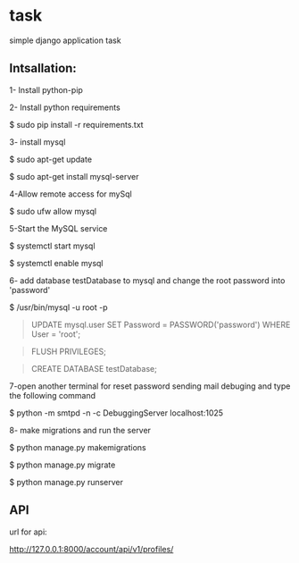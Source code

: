# task
simple django application task

## Intsallation:
1- Install python-pip

2- Install python requirements

$ sudo pip install -r requirements.txt

3- install mysql

$ sudo apt-get update

$ sudo apt-get install mysql-server

4-Allow remote access for mySql

$ sudo ufw allow mysql

5-Start the MySQL service

$ systemctl start mysql

$ systemctl enable mysql

6- add database testDatabase to mysql and change the root password into 'password'

$ /usr/bin/mysql -u root -p
> UPDATE mysql.user SET Password = PASSWORD('password') WHERE User = 'root';

> FLUSH PRIVILEGES;

> CREATE DATABASE testDatabase;

7-open another terminal for reset password sending mail debuging and type the following command

$ python -m smtpd -n -c DebuggingServer localhost:1025

8- make migrations and run the server

$ python manage.py makemigrations

$ python manage.py migrate

$ python manage.py runserver


## API

url for api:

http://127.0.0.1:8000/account/api/v1/profiles/
